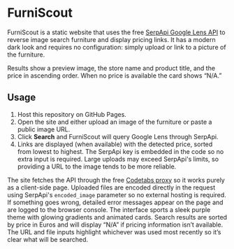 # FurniScout

FurniScout is a static website that uses the free [SerpApi Google Lens API](https://serpapi.com/google-lens-api) to reverse image search furniture and display pricing links. It has a modern dark look and requires no configuration: simply upload or link to a picture of the furniture.

Results show a preview image, the store name and product title, and the price in ascending order. When no price is available the card shows “N/A.”
## Usage
1. Host this repository on GitHub Pages.
2. Open the site and either upload an image of the furniture or paste a public image URL.
3. Click **Search** and FurniScout will query Google Lens through SerpApi.
4. Links are displayed (when available) with the detected price, sorted from lowest to highest.  The SerpApi key is embedded in the code so no extra input is required.
   Large uploads may exceed SerpApi's limits, so providing a URL to the image tends to be more reliable.

The site fetches the API through the free [Codetabs proxy](https://api.codetabs.com/v1/proxy) so it works purely as a client-side page. Uploaded files are encoded directly in the request using SerpApi's `encoded_image` parameter so no external hosting is required. If something goes wrong, detailed error messages appear on the page and are logged to the browser console.
The interface sports a sleek purple theme with glowing gradients and animated cards. Search results are sorted by price in Euros and will display “N/A” if pricing information isn’t available. The URL and file inputs highlight whichever was used most recently so it’s clear what will be searched.
